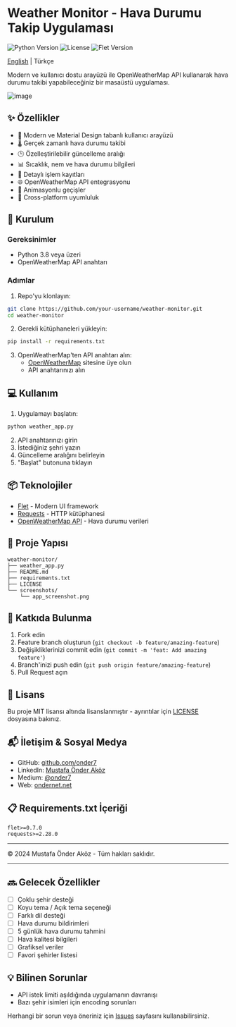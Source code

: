 # Weather Monitor - Hava Durumu Takip Uygulaması

![Python Version](https://img.shields.io/badge/python-3.8+-blue.svg)
![License](https://img.shields.io/badge/license-MIT-green.svg)
![Flet Version](https://img.shields.io/badge/flet-0.7.0+-purple.svg)

[English](README_EN.md) | Türkçe

Modern ve kullanıcı dostu arayüzü ile OpenWeatherMap API kullanarak hava durumu takibi yapabileceğiniz bir masaüstü uygulaması.

![image](https://github.com/user-attachments/assets/9301448c-3f6f-4ab1-9479-5a5a55bed77c)


## ✨ Özellikler

- 🎨 Modern ve Material Design tabanlı kullanıcı arayüzü
- 🌡️ Gerçek zamanlı hava durumu takibi
- 🕒 Özelleştirilebilir güncelleme aralığı
- 📊 Sıcaklık, nem ve hava durumu bilgileri
- 📝 Detaylı işlem kayıtları
- 🌐 OpenWeatherMap API entegrasyonu
- 💫 Animasyonlu geçişler
- 🎯 Cross-platform uyumluluk

## 🔧 Kurulum

### Gereksinimler
- Python 3.8 veya üzeri
- OpenWeatherMap API anahtarı

### Adımlar

1. Repo'yu klonlayın:
```bash
git clone https://github.com/your-username/weather-monitor.git
cd weather-monitor
```

2. Gerekli kütüphaneleri yükleyin:
```bash
pip install -r requirements.txt
```

3. OpenWeatherMap'ten API anahtarı alın:
   - [OpenWeatherMap](https://openweathermap.org/) sitesine üye olun
   - API anahtarınızı alın

## 💻 Kullanım

1. Uygulamayı başlatın:
```bash
python weather_app.py
```

2. API anahtarınızı girin
3. İstediğiniz şehri yazın
4. Güncelleme aralığını belirleyin
5. "Başlat" butonuna tıklayın

## 📦 Teknolojiler

- [Flet](https://flet.dev/) - Modern UI framework
- [Requests](https://docs.python-requests.org/) - HTTP kütüphanesi
- [OpenWeatherMap API](https://openweathermap.org/api) - Hava durumu verileri

## 📂 Proje Yapısı

```
weather-monitor/
├── weather_app.py
├── README.md
├── requirements.txt
├── LICENSE
└── screenshots/
    └── app_screenshot.png
```

## 🤝 Katkıda Bulunma

1. Fork edin
2. Feature branch oluşturun (`git checkout -b feature/amazing-feature`)
3. Değişikliklerinizi commit edin (`git commit -m 'feat: Add amazing feature'`)
4. Branch'inizi push edin (`git push origin feature/amazing-feature`)
5. Pull Request açın

## 📝 Lisans

Bu proje MIT lisansı altında lisanslanmıştır - ayrıntılar için [LICENSE](LICENSE) dosyasına bakınız.

## 📬 İletişim & Sosyal Medya

- GitHub: [github.com/onder7](https://github.com/onder7)
- LinkedIn: [Mustafa Önder Aköz](https://www.linkedin.com/in/mustafa-önder-aköz-23174592)
- Medium: [@onder7](https://medium.com/@onder7)
- Web: [ondernet.net](https://ondernet.net)

## 📋 Requirements.txt İçeriği

```
flet>=0.7.0
requests>=2.28.0
```

---

© 2024 Mustafa Önder Aköz - Tüm hakları saklıdır.

---

## 🔜 Gelecek Özellikler

- [ ] Çoklu şehir desteği
- [ ] Koyu tema / Açık tema seçeneği
- [ ] Farklı dil desteği
- [ ] Hava durumu bildirimleri
- [ ] 5 günlük hava durumu tahmini
- [ ] Hava kalitesi bilgileri
- [ ] Grafiksel veriler
- [ ] Favori şehirler listesi

## 💡 Bilinen Sorunlar

- API istek limiti aşıldığında uygulamanın davranışı
- Bazı şehir isimleri için encoding sorunları

Herhangi bir sorun veya öneriniz için [Issues](https://github.com/onder7/weather-monitor/issues) sayfasını kullanabilirsiniz.
